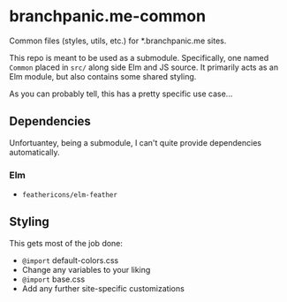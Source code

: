 # branchpanic.me-common

Common files (styles, utils, etc.) for \*.branchpanic.me sites.

This repo is meant to be used as a submodule. Specifically, one named `Common`
placed in `src/` along side Elm and JS source. It primarily acts as an Elm
module, but also contains some shared styling.

As you can probably tell, this has a pretty specific use case...

## Dependencies

Unfortuantey, being a submodule, I can't quite provide dependencies
automatically.

### Elm

- `feathericons/elm-feather`

## Styling

This gets most of the job done:

- `@import` default-colors.css
- Change any variables to your liking
- `@import` base.css
- Add any further site-specific customizations
